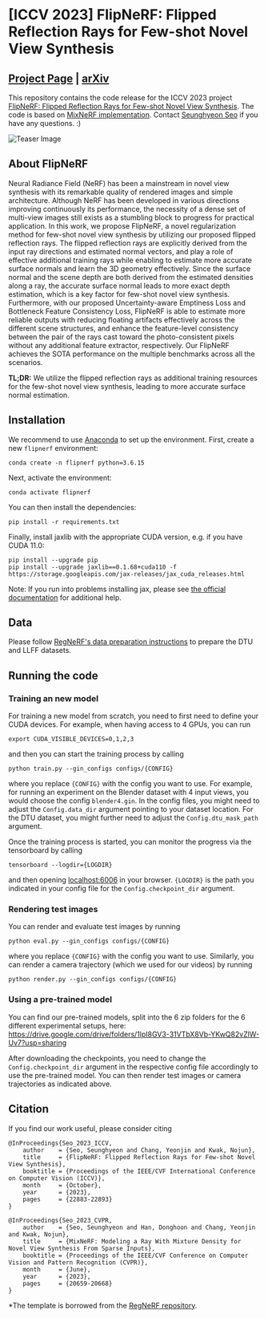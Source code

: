 # [ICCV 2023] FlipNeRF: Flipped Reflection Rays for Few-shot Novel View Synthesis

## [Project Page](https://shawn615.github.io/flipnerf/) | [arXiv](https://arxiv.org/abs/2306.17723)

This repository contains the code release for the ICCV 2023 project [FlipNeRF: Flipped Reflection Rays for Few-shot Novel View Synthesis](https://shawn615.github.io/flipnerf/).
The code is based on [MixNeRF implementation](https://github.com/shawn615/MixNeRF).
Contact [Seunghyeon Seo](https://shawn615.github.io/) if you have any questions. :)

![Teaser Image](teaser.png)

## About FlipNeRF

Neural Radiance Field (NeRF) has been a mainstream in novel view synthesis with its remarkable quality of rendered images and simple architecture. Although NeRF has been developed in various directions improving continuously its performance, the necessity of a dense set of multi-view images still exists as a stumbling block to progress for practical application. In this work, we propose FlipNeRF, a novel regularization method for few-shot novel view synthesis by utilizing our proposed flipped reflection rays. The flipped reflection rays are explicitly derived from the input ray directions and estimated normal vectors, and play a role of effective additional training rays while enabling to estimate more accurate surface normals and learn the 3D geometry effectively. Since the surface normal and the scene depth are both derived from the estimated densities along a ray, the accurate surface normal leads to more exact depth estimation, which is a key factor for few-shot novel view synthesis. Furthermore, with our proposed Uncertainty-aware Emptiness Loss and Bottleneck Feature Consistency Loss, FlipNeRF is able to estimate more reliable outputs with reducing floating artifacts effectively across the different scene structures, and enhance the feature-level consistency between the pair of the rays cast toward the photo-consistent pixels without any additional feature extractor, respectively. Our FlipNeRF achieves the SOTA performance on the multiple benchmarks across all the scenarios.

**TL;DR:** We utilize the flipped reflection rays as additional training resources for the few-shot novel view synthesis, leading to more accurate surface normal estimation.

## Installation

We recommend to use [Anaconda](https://www.anaconda.com/products/individual) to set up the environment. First, create a new `flipnerf` environment: 

```conda create -n flipnerf python=3.6.15```

Next, activate the environment:

```conda activate flipnerf```

You can then install the dependencies:

```pip install -r requirements.txt```

Finally, install jaxlib with the appropriate CUDA version, e.g. if you have CUDA 11.0:

```
pip install --upgrade pip
pip install --upgrade jaxlib==0.1.68+cuda110 -f https://storage.googleapis.com/jax-releases/jax_cuda_releases.html
```

Note: If you run into problems installing jax, please see [the official documentation](https://github.com/google/jax#pip-installation-gpu-cuda) for additional help.

## Data

Please follow [RegNeRF's data preparation instructions](https://github.com/google-research/google-research/tree/master/regnerf) to prepare the DTU and LLFF datasets.

## Running the code

### Training an new model

For training a new model from scratch, you need to first need to define your CUDA devices. For example, when having access to 4 GPUs, you can run

```export CUDA_VISIBLE_DEVICES=0,1,2,3```

and then you can start the training process by calling

```python train.py --gin_configs configs/{CONFIG} ```

where you replace `{CONFIG}` with the config you want to use. For example, for running an experiment on the Blender dataset with 4 input views, you would choose the config `blender4.gin`. In the config files, you might need to adjust the `Config.data_dir` argument pointing to your dataset location. For the DTU dataset, you might further need to adjust the `Config.dtu_mask_path` argument.

Once the training process is started, you can monitor the progress via the tensorboard by calling
```
tensorboard --logdir={LOGDIR}
```
and then opening [localhost:6006](http://localhost:6006/) in your browser. `{LOGDIR}` is the path you indicated in your config file for the `Config.checkpoint_dir` argument. 

### Rendering test images

You can render and evaluate test images by running

```python eval.py --gin_configs configs/{CONFIG} ```

where you replace `{CONFIG}` with the config you want to use. Similarly, you can render a camera trajectory (which we used for our videos) by running

```python render.py --gin_configs configs/{CONFIG} ```


### Using a pre-trained model

You can find our pre-trained models, split into the 6 zip folders for the 6 different experimental setups, here: https://drive.google.com/drive/folders/1lpI8GV3-31VTbX8Vb-YKwQ82vZlW-Uv7?usp=sharing

After downloading the checkpoints, you need to change the `Config.checkpoint_dir` argument in the respective config file accordingly to use the pre-trained model. You can then render test images or camera trajectories as indicated above.

## Citation

If you find our work useful, please consider citing
```
@InProceedings{Seo_2023_ICCV,
    author    = {Seo, Seunghyeon and Chang, Yeonjin and Kwak, Nojun},
    title     = {FlipNeRF: Flipped Reflection Rays for Few-shot Novel View Synthesis},
    booktitle = {Proceedings of the IEEE/CVF International Conference on Computer Vision (ICCV)},
    month     = {October},
    year      = {2023},
    pages     = {22883-22893}
}

@InProceedings{Seo_2023_CVPR,
    author    = {Seo, Seunghyeon and Han, Donghoon and Chang, Yeonjin and Kwak, Nojun},
    title     = {MixNeRF: Modeling a Ray With Mixture Density for Novel View Synthesis From Sparse Inputs},
    booktitle = {Proceedings of the IEEE/CVF Conference on Computer Vision and Pattern Recognition (CVPR)},
    month     = {June},
    year      = {2023},
    pages     = {20659-20668}
}
```
*The template is borrowed from the [RegNeRF repository](https://github.com/google-research/google-research/tree/master/regnerf).

